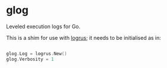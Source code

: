 # glog

Leveled execution logs for Go.

This is a shim for use with [logrus](https://github.com/Sirupsen/logrus); it needs to be initialised as in:

```go

glog.Log = logrus.New()
glog.Verbosity = 1
```
